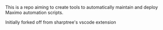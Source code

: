 This is a repo aiming to create tools to automatically maintain and deploy Maximo automation scripts.

Initially forked off from sharptree's vscode extension

